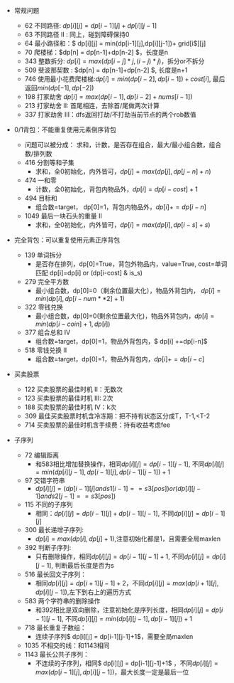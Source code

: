 - 常规问题
  - 62 不同路径: $dp[i][j] = dp[i-1][j] + dp[i][j-1]$
  - 63 不同路径 II : 同上，碰到障碍保持0
  - 64 最小路径和：$ dp[i][j] = min(dp[i-1][j],dp[i][j-1])+ grid[i$][j]
  - 70 爬楼梯：$dp[n] = dp[n-1]+dp[n-2] $，长度是n
  - 343 整数拆分: $dp[i] = max(dp[i-j]*j, (i-j)*j)$，拆分or不拆分
  - 509 斐波那契数 : $dp[n] = dp[n-1]+dp[n-2] $, 长度是n+1 
  - 746 使用最小花费爬楼梯:$dp[i] = min(dp[i-2], dp[i-1]) + cost[i]$, 最后返回$min(dp[-1],dp[-2])$
  - 198 打家劫舍 $dp[i] = max(dp[i-1], dp[i-2]+nums[i-1])$
  - 213 打家劫舍 II: 首尾相连，去除首/尾做两次计算
  - 337 打家劫舍 III：dfs返回打劫/不打劫当前节点的两个rob数值
  
- 0/1背包：不能重复使用元素倒序背包
  
  - 问题可以被分成： 求和，计数，是否存在组合，最大/最小组合数，组合数/排列数
  - 416 分割等和子集
    - 求和，全0初始化，内外皆可，$dp[j] = max(dp[j], dp[j-n]+n)$
  - 474 一和零
    - 计数，全0初始化，背包内物品外，$dp[i]=dp[i-cost]+1$
  - 494 目标和
    - 组合数=target， dp[0]=1，背包内物品外，$dp[i]+=dp[i-n]$
  - 1049 最后一块石头的重量 II
    - 求和，全0初始化，内外皆可，$dp[i] = max(dp[i], dp[i-s]+s)$
  
- 完全背包：可以重复使用元素正序背包
  - 139 单词拆分
    - 是否存在排列，dp[0]=True，背包外物品内，value=True, cost=单词匹配 dp[i]=dp[i] or (dp[i-cost] & is_s)
  - 279 完全平方数
    - 最小组合数，dp[0]=0（剩余位置最大化），物品外背包内， $dp[i] = min(dp[i], dp[i-num**2]+1)$
  - 322 零钱兑换
    - 最小组合数，dp[0]=0(剩余位置最大化)，物品外背包内，$dp[i] = min(dp[i-coin]+1, dp[i])$
  - 377 组合总和 Ⅳ
    - 组合数=target，dp[0]=1，物品外背包内，$ dp[i] +=dp[i-n]$
  - 518 零钱兑换 II
    - 组合数=target，dp[0]=1，物品外背包内，$dp[i] +=dp[i-c]$

- 买卖股票
  - 122 买卖股票的最佳时机 II：无数次
  - 123 买卖股票的最佳时机 III: 2次
  - 188 买卖股票的最佳时机 IV：k次
  - 309 最佳买卖股票时机含冷冻期：把不持有状态区分成T，T-1,<T-2
  - 714 买卖股票的最佳时机含手续费：持有收益考虑fee

- 子序列
  - 72 编辑距离
    - 和583相比增加替换操作，相同$dp[i][j]=dp[i-1][j-1]$, 不同$dp[i][j] = min(dp[i][j-1],dp[i-1][j],dp[i-1][j-1])+1$
  - 97 交错字符串
    - $dp[i][j] = (dp[i-1][j] and s1[i-1]==s3[pos]) or (dp[i][j-1] and s2[j-1]==s3[pos])$
  - 115 不同的子序列
    - 相同：$dp[i][j] = dp[i-1][j] + dp[i-1][j-1]$, 不同$dp[i][j] = dp[i-1][j]$
  - 300 最长递增子序列: 
    - $dp[i] = max(dp[i], dp[j]+1)$,注意初始化都是1，且需要全局maxlen
  - 392 判断子序列:
    -  只有删除操作，相同$dp[i][j] =dp[i-1][j-1]+1$, 不同$dp[i][j] = dp[i][j-1]$, 判断最后长度是否为s
  - 516 最长回文子序列：
    - 相同$dp[i][j]=dp[i+1][j-1]+2$，不同$dp[i][j] = max(dp[i+1][j], dp[i][j-1])$,左下到右上的遍历方式
  - 583 两个字符串的删除操作
    - 和392相比是双向删除，注意初始化是序列长度，相同$dp[i][j]=dp[i-1][j-1]$, 不同$dp[i][j] = min(dp[i][j-1],dp[i-1][j])+1$
  - 718 最长重复子数组：
    - 连续子序列$ dp[i][j] = dp[i-1][j-1]+1$，需要全局maxlen
  - 1035 不相交的线：和1143相同
  - 1143 最长公共子序列：
    - 不连续的子序列，相同$ dp[i][j] = dp[i-1][j-1]+1$ ，不同$dp[i][j] = max(dp[i-1][j], dp[i][j-1])$，最大长度一定是最后一位

  

